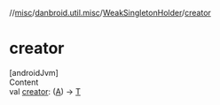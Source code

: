 //[misc](../../../index.md)/[danbroid.util.misc](../index.md)/[WeakSingletonHolder](index.md)/[creator](creator.md)



# creator  
[androidJvm]  
Content  
val [creator](creator.md): ([A](index.md)) -> [T](index.md)  



